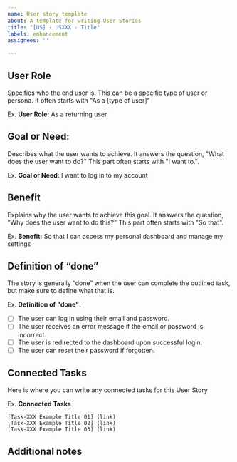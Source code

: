 ```yaml
---
name: User story template
about: A template for writing User Stories
title: "[US] - USXXX - Title"
labels: enhancement
assignees: ''

---
```


## User Role
Specifies who the end user is. This can be a specific type of user or persona. It often starts with "As a [type of user]"

Ex. **User Role:** As a returning user

## Goal or Need: 
Describes what the user wants to achieve. It answers the question, "What does the user want to do?" This part often starts with "I want to.".

Ex. **Goal or Need:** I want to log in to my account

## Benefit 
Explains why the user wants to achieve this goal. It answers the question, "Why does the user want to do this?" This part often starts with "So that".

Ex. **Benefit:** So that I can access my personal dashboard and manage my settings

## Definition of “done” 
The story is generally “done” when the user can complete the outlined task, but make sure to define what that is.

Ex. **Definition of "done":**


- [ ] The user can log in using their email and password.
- [ ] The user receives an error message if the email or password is incorrect.
- [ ] The user is redirected to the dashboard upon successful login.
- [ ] The user can reset their password if forgotten.

## Connected Tasks
Here is where you can write any connected tasks for this User Story

Ex. **Connected Tasks**

    [Task-XXX Example Title 01] (link)
    [Task-XXX Example Title 02] (link)
    [Task-XXX Example Title 03] (link)

## Additional notes
